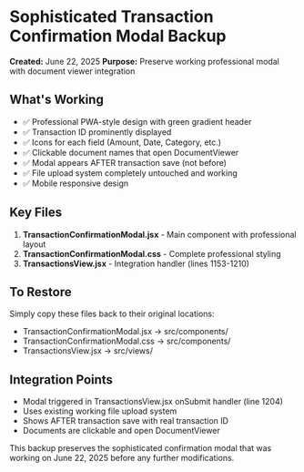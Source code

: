 # Sophisticated Transaction Confirmation Modal Backup

**Created:** June 22, 2025
**Purpose:** Preserve working professional modal with document viewer integration

## What's Working
- ✅ Professional PWA-style design with green gradient header
- ✅ Transaction ID prominently displayed
- ✅ Icons for each field (Amount, Date, Category, etc.)
- ✅ Clickable document names that open DocumentViewer
- ✅ Modal appears AFTER transaction save (not before)
- ✅ File upload system completely untouched and working
- ✅ Mobile responsive design

## Key Files
1. **TransactionConfirmationModal.jsx** - Main component with professional layout
2. **TransactionConfirmationModal.css** - Complete professional styling
3. **TransactionsView.jsx** - Integration handler (lines 1153-1210)

## To Restore
Simply copy these files back to their original locations:
- TransactionConfirmationModal.jsx → src/components/
- TransactionConfirmationModal.css → src/components/  
- TransactionsView.jsx → src/views/

## Integration Points
- Modal triggered in TransactionsView.jsx onSubmit handler (line 1204)
- Uses existing working file upload system
- Shows AFTER transaction save with real transaction ID
- Documents are clickable and open DocumentViewer

This backup preserves the sophisticated confirmation modal that was working
on June 22, 2025 before any further modifications.

